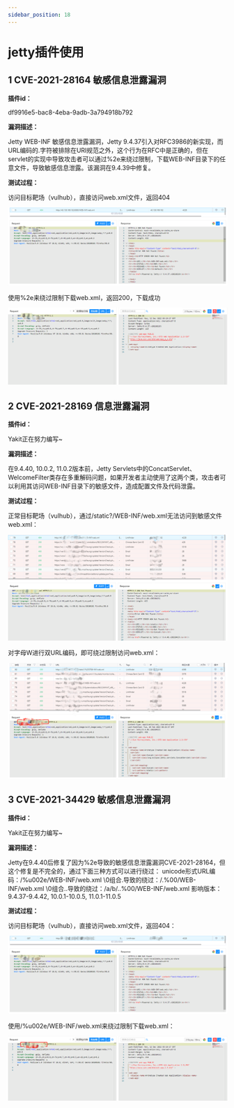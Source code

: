 ```yaml
---
sidebar_position: 18
---
```

# jetty插件使用

## 1 CVE-2021-28164 敏感信息泄露漏洞

**插件id：**

df9916e5-bac8-4eba-9adb-3a794918b792

**漏洞描述：**

Jetty WEB-INF 敏感信息泄露漏洞，Jetty 9.4.37引入对RFC3986的新实现，而URL编码的.字符被排除在URI规范之外，这个行为在RFC中是正确的，但在servlet的实现中导致攻击者可以通过%2e来绕过限制，下载WEB-INF目录下的任意文件，导致敏感信息泄露。该漏洞在9.4.39中修复。

**测试过程：**

访问目标靶场（vulhub），直接访问web.xml文件，返回404

![](/img/products/yakit/jetty-1.png)

使用%2e来绕过限制下载web.xml，返回200，下载成功

![](/img/products/yakit/jetty-2.png)

## 2 CVE-2021-28169 信息泄露漏洞

**插件id：**

Yakit正在努力编写~

**漏洞描述：**

在9.4.40, 10.0.2, 11.0.2版本前，Jetty Servlets中的ConcatServlet、WelcomeFilter类存在多重解码问题，如果开发者主动使用了这两个类，攻击者可以利用其访问WEB-INF目录下的敏感文件，造成配置文件及代码泄露。

**测试过程：**

正常目标靶场（vulhub），通过/static?/WEB-INF/web.xml无法访问到敏感文件web.xml：

![](/img/products/yakit/jetty-3.png)

对字母W进行双URL编码，即可绕过限制访问web.xml：

![](/img/products/yakit/jetty-4.png)

## 3 CVE-2021-34429 敏感信息泄露漏洞

**插件id：**

Yakit正在努力编写~

**漏洞描述：**

Jetty在9.4.40后修复了因为%2e导致的敏感信息泄露漏洞CVE-2021-28164，但这个修复是不完全的，通过下面三种方式可以进行绕过：
    unicode形式URL编码：/%u002e/WEB-INF/web.xml
    \0组合.导致的绕过：/.%00/WEB-INF/web.xml
    \0组合..导致的绕过：/a/b/..%00/WEB-INF/web.xml
影响版本：9.4.37-9.4.42, 10.0.1-10.0.5, 11.0.1-11.0.5

**测试过程：**

访问目标靶场（vulhub），直接访问web.xml文件，返回404：

![](/img/products/yakit/jetty-5.png)

使用/%u002e/WEB-INF/web.xml来绕过限制下载web.xml：

![](/img/products/yakit/jetty-6.png)
